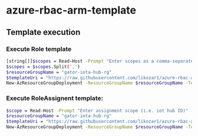 # azure-rbac-arm-template

## Template execution

### Execute Role template
```bash
[string[]]$scopes = Read-Host -Prompt "Enter scopes as a comma-separated list (i.e. scope1,scope2)"
$scopes = $scopes.Split(',')
$resourceGroupName = "gator-iota-hub-rg"
$templateUri = "https://raw.githubusercontent.com/likozar1/azure-rbac-arm-template/main/role-provision-template.json"
New-AzResourceGroupDeployment -ResourceGroupName $resourceGroupName -TemplateUri $templateUri -scopes $scopes
```

### Execute RoleAssignent template:

```bash
$scope = Read-Host -Prompt "Enter assignment scope (i.e. iot hub ID)"
$resourceGroupName = "gator-iota-hub-rg"
$templateUri = "https://raw.githubusercontent.com/likozar1/azure-rbac-arm-template/main/role-assignment-template.json"
New-AzResourceGroupDeployment -ResourceGroupName $resourceGroupName -TemplateUri $templateUri -scope $scope
```